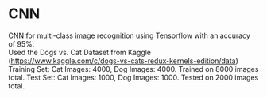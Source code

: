 # CNN
CNN for multi-class image recognition using Tensorflow with an accuracy of 95%.  
Used the Dogs vs. Cat Dataset from Kaggle (https://www.kaggle.com/c/dogs-vs-cats-redux-kernels-edition/data)
Training Set: Cat Images: 4000, Dog Images: 4000. Trained on 8000 images total. 
Test Set: Cat Images: 1000, Dog Images: 1000. Tested on 2000 images total.
